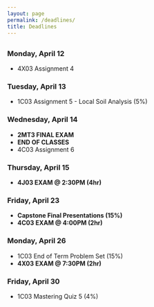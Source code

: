 ```yaml
---
layout: page
permalink: /deadlines/
title: Deadlines
---
```



<h2 id="hdr" class="page-heading" style="text-align: center"></h2>

<script type="text/javascript">
    var d = new Date();
    var month = new Array(12);
    month[0] = "January";
    month[1] = "February";
    month[2] = "March";
    month[3] = "April";
    month[4] = "May";
    month[5] = "June";
    month[6] = "July";
    month[7] = "August";
    month[8] = "September";
    month[9] = "October";
    month[10] = "November";
    month[11] = "December";
    
    var weekday = new Array(7);
    weekday[0] = "Sunday";
    weekday[1] = "Monday";
    weekday[2] = "Tuesday";
    weekday[3] = "Wednesday";
    weekday[4] = "Thursday";
    weekday[5] = "Friday";
    weekday[6] = "Saturday";

    var day = weekday[d.getDay()];

    var mon = month[d.getMonth()];
    var n = d.getDate();

    document.getElementById("hdr").innerHTML = `Today is ${day}, ${mon} ${n}`;
</script>

### Monday, April 12
- 4X03 Assignment 4

### Tuesday, April 13
- 1C03 Assignment 5 - Local Soil Analysis (5%)

### Wednesday, April 14
- **2MT3 FINAL EXAM**
- **END OF CLASSES**
- 4C03 Assignment 6

### Thursday, April 15
- **4J03 EXAM @ 2:30PM (4hr)**

### Friday, April 23
- **Capstone Final Presentations (15%)**
- **4C03 EXAM @ 4:00PM (2hr)**

### Monday, April 26
- 1C03 End of Term Problem Set (15%)
- **4X03 EXAM @ 7:30PM (2hr)**

### Friday, April 30
- 1C03 Mastering Quiz 5 (4%)